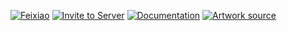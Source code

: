 [![Feixiao](https://cdn.discordapp.com/attachments/612732293731057705/1269484978060660756/20240803_223847.jpg?ex=66b03b84&is=66aeea04&hm=c48aa698dc2647297186438ee0824ca64a8e84ff6958e4708f1a6b5c667d86d4&)](https://gitlab.com/brentebarle/feixiao)
[![Invite to Server](https://cdn.discordapp.com/attachments/612732293731057705/1269484982653681804/20240803_223245.jpg?ex=66b03b85&is=66aeea05&hm=ca4544d5b40edfb05bab8b3ca4b3d1a10b3325df7d7a971b3e97da56b1ab81c1&)](#) 
[![Documentation](https://cdn.discordapp.com/attachments/612732293731057705/1269484986956779610/20240803_223151.jpg?ex=66b03b86&is=66aeea06&hm=8e6153df403e23c25aee2fce4b72935673341657fab025645404cc6da75722f0&)](#)
[![Artwork source](https://cdn.discordapp.com/attachments/612732293731057705/1269484995920003102/20240803_223940.jpg?ex=66b03b88&is=66aeea08&hm=299b30da009ef79563c5ff4a51a43670b6acc47efe4b42f89e5905a3f8f0ff65&)](https://x.com/QQQne_/status/1814650114218336700)